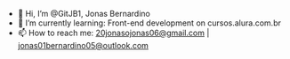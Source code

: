 - 👋 Hi, I’m @GitJB1, Jonas Bernardino
- 🌱 I’m currently learning: Front-end development on cursos.alura.com.br
- 📫 How to reach me: 20jonasojonas06@gmail.com | jonas01bernardino05@outlook.com

<!---
GitJB1/GitJB1 is a ✨ special ✨ repository because its `README.md` (this file) appears on your GitHub profile.
You can click the Preview link to take a look at your changes.
--->

